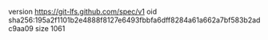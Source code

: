 version https://git-lfs.github.com/spec/v1
oid sha256:195a2f1101b2e4888f8127e6493fbbfa6dff8284a61a662a7bf583b2adc9aa09
size 1061
